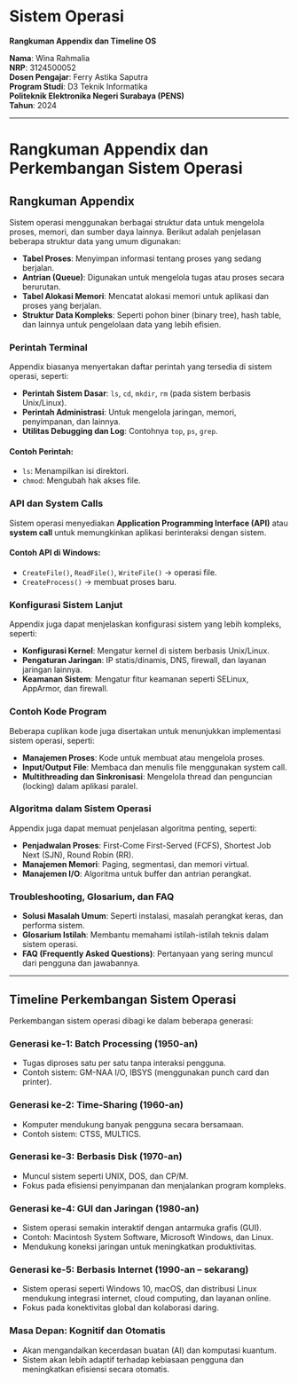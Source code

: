 # Sistem Operasi  
**Rangkuman Appendix dan Timeline OS**

**Nama**: Wina Rahmalia  
**NRP**: 3124500052  
**Dosen Pengajar**: Ferry Astika Saputra  
**Program Studi**: D3 Teknik Informatika  
**Politeknik Elektronika Negeri Surabaya (PENS)**  
**Tahun**: 2024

---

# Rangkuman Appendix dan Perkembangan Sistem Operasi

## Rangkuman Appendix

Sistem operasi menggunakan berbagai struktur data untuk mengelola proses, memori, dan sumber daya lainnya. Berikut adalah penjelasan beberapa struktur data yang umum digunakan:

- **Tabel Proses**: Menyimpan informasi tentang proses yang sedang berjalan.
- **Antrian (Queue)**: Digunakan untuk mengelola tugas atau proses secara berurutan.
- **Tabel Alokasi Memori**: Mencatat alokasi memori untuk aplikasi dan proses yang berjalan.
- **Struktur Data Kompleks**: Seperti pohon biner (binary tree), hash table, dan lainnya untuk pengelolaan data yang lebih efisien.

### Perintah Terminal

Appendix biasanya menyertakan daftar perintah yang tersedia di sistem operasi, seperti:

- **Perintah Sistem Dasar**: `ls`, `cd`, `mkdir`, `rm` (pada sistem berbasis Unix/Linux).
- **Perintah Administrasi**: Untuk mengelola jaringan, memori, penyimpanan, dan lainnya.
- **Utilitas Debugging dan Log**: Contohnya `top`, `ps`, `grep`.

#### Contoh Perintah:
- `ls`: Menampilkan isi direktori.
- `chmod`: Mengubah hak akses file.

### API dan System Calls

Sistem operasi menyediakan **Application Programming Interface (API)** atau **system call** untuk memungkinkan aplikasi berinteraksi dengan sistem.

#### Contoh API di Windows:
- `CreateFile()`, `ReadFile()`, `WriteFile()` → operasi file.
- `CreateProcess()` → membuat proses baru.

### Konfigurasi Sistem Lanjut

Appendix juga dapat menjelaskan konfigurasi sistem yang lebih kompleks, seperti:

- **Konfigurasi Kernel**: Mengatur kernel di sistem berbasis Unix/Linux.
- **Pengaturan Jaringan**: IP statis/dinamis, DNS, firewall, dan layanan jaringan lainnya.
- **Keamanan Sistem**: Mengatur fitur keamanan seperti SELinux, AppArmor, dan firewall.

### Contoh Kode Program

Beberapa cuplikan kode juga disertakan untuk menunjukkan implementasi sistem operasi, seperti:

- **Manajemen Proses**: Kode untuk membuat atau mengelola proses.
- **Input/Output File**: Membaca dan menulis file menggunakan system call.
- **Multithreading dan Sinkronisasi**: Mengelola thread dan penguncian (locking) dalam aplikasi paralel.

### Algoritma dalam Sistem Operasi

Appendix juga dapat memuat penjelasan algoritma penting, seperti:

- **Penjadwalan Proses**: First-Come First-Served (FCFS), Shortest Job Next (SJN), Round Robin (RR).
- **Manajemen Memori**: Paging, segmentasi, dan memori virtual.
- **Manajemen I/O**: Algoritma untuk buffer dan antrian perangkat.

### Troubleshooting, Glosarium, dan FAQ

- **Solusi Masalah Umum**: Seperti instalasi, masalah perangkat keras, dan performa sistem.
- **Glosarium Istilah**: Membantu memahami istilah-istilah teknis dalam sistem operasi.
- **FAQ (Frequently Asked Questions)**: Pertanyaan yang sering muncul dari pengguna dan jawabannya.

---

## Timeline Perkembangan Sistem Operasi

Perkembangan sistem operasi dibagi ke dalam beberapa generasi:

### Generasi ke-1: Batch Processing (1950-an)

- Tugas diproses satu per satu tanpa interaksi pengguna.
- Contoh sistem: GM-NAA I/O, IBSYS (menggunakan punch card dan printer).

### Generasi ke-2: Time-Sharing (1960-an)

- Komputer mendukung banyak pengguna secara bersamaan.
- Contoh sistem: CTSS, MULTICS.

### Generasi ke-3: Berbasis Disk (1970-an)

- Muncul sistem seperti UNIX, DOS, dan CP/M.
- Fokus pada efisiensi penyimpanan dan menjalankan program kompleks.

### Generasi ke-4: GUI dan Jaringan (1980-an)

- Sistem operasi semakin interaktif dengan antarmuka grafis (GUI).
- Contoh: Macintosh System Software, Microsoft Windows, dan Linux.
- Mendukung koneksi jaringan untuk meningkatkan produktivitas.

### Generasi ke-5: Berbasis Internet (1990-an – sekarang)

- Sistem operasi seperti Windows 10, macOS, dan distribusi Linux mendukung integrasi internet, cloud computing, dan layanan online.
- Fokus pada konektivitas global dan kolaborasi daring.

### Masa Depan: Kognitif dan Otomatis

- Akan mengandalkan kecerdasan buatan (AI) dan komputasi kuantum.
- Sistem akan lebih adaptif terhadap kebiasaan pengguna dan meningkatkan efisiensi secara otomatis.

